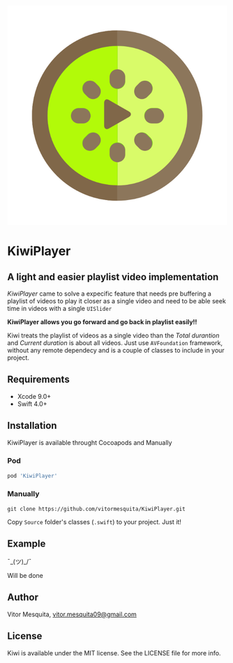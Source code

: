 <img src="https://github.com/vitormesquita/KiwiPlayer/blob/master/Assets/kiwiplayer.png">

# KiwiPlayer

## A light and easier playlist video implementation 

*KiwiPlayer* came to solve a expecific feature that needs pre buffering a playlist of videos to play it closer as a single video and need to be able seek time in videos with a single `UISlider`

**KiwiPlayer allows you go forward and go back in playlist easily!!**

Kiwi treats the playlist of videos as a single video than the *Total durantion* and *Current duration* is about all videos. Just use `AVFoundation` framework, without any remote dependecy and is a couple of classes to include in your project.

## Requirements 

- Xcode 9.0+
- Swift 4.0+

## Installation

KiwiPlayer is available throught Cocoapods and Manually

### Pod 

```ruby
pod 'KiwiPlayer'
```

### Manually

```
git clone https://github.com/vitormesquita/KiwiPlayer.git
```

Copy `Source` folder's classes (`.swift`) to your project. Just it!

## Example

¯\_(ツ)_/¯

Will be done

## Author

Vitor Mesquita, vitor.mesquita09@gmail.com

## License

Kiwi is available under the MIT license. See the LICENSE file for more info.




